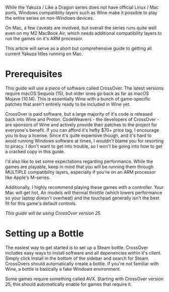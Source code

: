 While the Yakuza / Like a Dragon series does not have official Linux / Mac ports, Windows compatiblity layers such as Wine make it possible to play the entire series on non-Windows devices.

On Mac, a few caveats are involved, but overall the series runs quite well even on my M2 MacBook Air, which needs additional compatibility layers to run the games on it's ARM processor.

This article will serve as a short but comprehensive guide to getting all current Yakuza titles running on Mac.

# Prerequisites

This guide will use a piece of software called CrossOver. The latest versions require macOS Sequoia (15), but older ones go back as far as macOS Mojave (10.14). This is essentially Wine with a bunch of game-specific patches that aren't entirely ready to be included in Wine yet.

CrossOver is paid software, but a large majority of it's code is released back into Wine and Proton. CodeWeavers - the developers of CrossOver - are sponsors of Wine and actively provide their patches to the project for everyone's benefit. If you can afford it's hefty $70+ price tag, I encourage you to buy a license. Since it's quite expensive though, and it's hard to avoid running Windows software at times, I wouldn't blame you for resorting to piracy. I don't want to get into trouble, so I won't be going into how to get a cracked copy in this guide.

I'd also like to set some expectations regarding performance. While the games are playable, keep in mind that you will be running them through MULTIPLE compatibility layers, especially if you're on an ARM processor like Apple's M-series.

Additionally, I highly recommend playing these games with a controller. Your Mac will get hot, Air models will thermal throttle (which lowers performance so your laptop doesn't overheat) and the touchpad generally isn't the best fit for this game's default controls.

*This guide will be using CrossOver version 25.*

# Setting up a Bottle

The easiest way to get started is to set up a Steam bottle. CrossOver includes easy ways to install software and all depenencies within it's client. Simply click Install in the bottom of the sidebar and search for Steam. CrossOvers should automatically create a bottle. If you're not familiar with Wine, a bottle is basically a fake Windows environment.

Some games require something called AVX. Starting with CrossOver version 25, this should automatically enable for games that require it. 